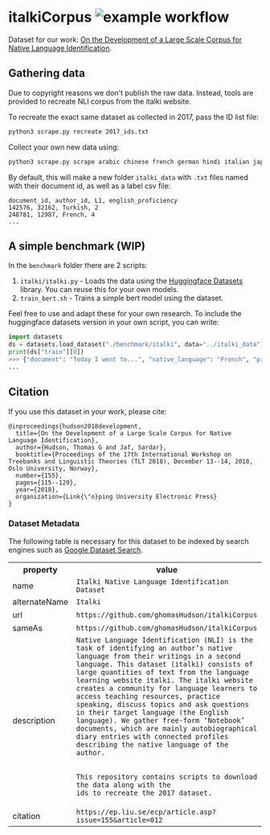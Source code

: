 # italkiCorpus ![example workflow](https://github.com/ghomasHudson/italkiCorpus/actions/workflows/python-app.yml/badge.svg)

Dataset for our work: [On the Development of a Large Scale Corpus for Native Language Identification](https://sure.sunderland.ac.uk/id/eprint/10446/1/On%20the%20Development%20of%20Large%20Scale%20Corpus%20for%20Native%20Language%20Identification%20.pdf).


## Gathering data
Due to copyright reasons we don't publish the raw data. Instead, tools are provided to recreate NLI corpus from the italki website.

To recreate the exact same dataset as collected in 2017, pass the ID list file:

```bash
python3 scrape.py recreate 2017_ids.txt
```

Collect your own new data using:

```bash
python3 scrape.py scrape arabic chinese french german hindi italian japanese korean russian spanish turkish
```

By default, this will make a new folder `italki_data` with `.txt` files named with their document id, as well as a label csv file:
```
document_id, author_id, L1, english_proficiency
142576, 32162, Turkish, 2
248781, 12987, French, 4
...
```
## A simple benchmark (WIP)
In the `benchmark` folder there are 2 scripts:
1. `italki/italki.py` - Loads the data using the [Huggingface Datasets](https://github.com/huggingface/datasets) library. You can reuse this for your own models.
2. `train_bert.sh` - Trains a simple bert model using the dataset.

Feel free to use and adapt these for your own research. To include the huggingface datasets version in your own script, you can write:
```python
import datasets
ds = datasets.load_dataset("./benchmark/italki", data="../italki_data")
print(ds["train"][0])
>>> {"document": "Today I went to...", "native_language": "French", "proficiency": 5, ...}
...
```

## Citation
If you use this dataset in your work, please cite:
```
@inproceedings{hudson2018development,
  title={On the Development of a Large Scale Corpus for Native Language Identification},
  author={Hudson, Thomas G and Jaf, Sardar},
  booktitle={Proceedings of the 17th International Workshop on Treebanks and Linguistic Theories (TLT 2018), December 13--14, 2018, Oslo University, Norway},
  number={155},
  pages={115--129},
  year={2018},
  organization={Link{\"o}ping University Electronic Press}
}
```

### Dataset Metadata
The following table is necessary for this dataset to be indexed by search
engines such as <a href="https://g.co/datasetsearch">Google Dataset Search</a>.
<div itemscope itemtype="http://schema.org/Dataset">
<table>
  <tr>
    <th>property</th>
    <th>value</th>
  </tr>
  <tr>
    <td>name</td>
    <td><code itemprop="name">Italki Native Language Identification Dataset</code></td>
  </tr>
  <tr>
    <td>alternateName</td>
    <td><code itemprop="alternateName">Italki</code></td>
  </tr>
  <tr>
    <td>url</td>
    <td><code itemprop="url">https://github.com/ghomasHudson/italkiCorpus</code></td>
  </tr>
  <tr>
    <td>sameAs</td>
    <td><code itemprop="sameAs">https://github.com/ghomasHudson/italkiCorpus</code></td>
  </tr>
  <tr>
    <td>description</td>
    <td><code itemprop="description">Native Language Identification (NLI) is the task of identifying an author’s native language from their writings in a second language. This dataset (italki) consists of large quantities of text from the language learning website italki. The italki website creates a community for language learners to access teaching resources, practice speaking, discuss topics and ask questions in their target language (the English language). We gather free-form ‘Notebook’ documents, which are mainly autobiographical diary entries with connected profiles describing the native language of the author.
      
This repository contains scripts to download the data along with the ids to recreate the 2017 dataset.</code></td>
  </tr>
  <tr>
    <td>citation</td>
    <td><code itemprop="citation">https://ep.liu.se/ecp/article.asp?issue=155&article=012</code></td>
  </tr>
</table>
</div>

